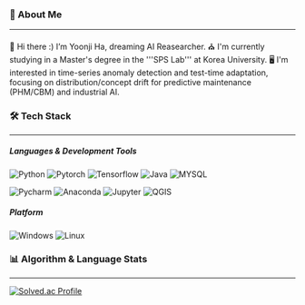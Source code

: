### 📍 About Me
---
👋 Hi there :) I’m Yoonji Ha, dreaming AI Reasearcher.
⛪ I'm currently studying in a Master's degree in the '''SPS Lab''' at Korea University.
🖥 I'm interested in time-series anomaly detection and test-time adaptation, focusing on distribution/concept drift for predictive maintenance (PHM/CBM) and industrial AI.


### 🛠 Tech Stack
---
##### Languages & Development Tools
![Python](https://img.shields.io/badge/Python-3776AB?style=flat&logo=Python&logoColor=white)
![Pytorch](https://img.shields.io/badge/Pytorch-EE4C2C?style=flat&logo=Pytorch&logoColor=white)
![Tensorflow](https://img.shields.io/badge/Tensorflow-FF6F00?style=flat&logo=Tensorflow&logoColor=white)
![Java](https://img.shields.io/badge/Java-F7DF1E?style=flat&logo=Java&logoColor=white)
![MYSQL](https://img.shields.io/badge/MYSQL-4479A1?style=flat&logo=MYSQL&logoColor=white)

![Pycharm](https://img.shields.io/badge/Pycharm-000000?style=flat&logo=Pycharm&logoColor=white)
![Anaconda](https://img.shields.io/badge/Anaconda-44A833?style=flat&logo=Anaconda&logoColor=white)
![Jupyter](https://img.shields.io/badge/Jupyter-F37626?style=flat&logo=Jupyter&logoColor=white)
![QGIS](https://img.shields.io/badge/QGIS-589632?style=flat&logo=QGIS&logoColor=white)

##### Platform
![Windows](https://img.shields.io/badge/Windows-80B3FF?style=flat&logo=gitforwindows&logoColor=white)
![Linux](https://img.shields.io/badge/Linux-FCC624?style=flat&logo=Linux&logoColor=white)



### 📊 Algorithm & Language Stats
---
[![Solved.ac Profile](http://mazassumnida.wtf/api/v2/generate_badge?boj=wnzk99)](https://solved.ac/wnzk99/)
